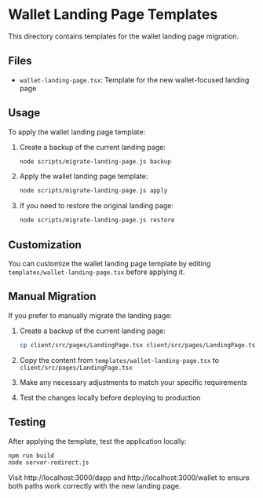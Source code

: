 # Wallet Landing Page Templates

This directory contains templates for the wallet landing page migration.

## Files

- `wallet-landing-page.tsx`: Template for the new wallet-focused landing page

## Usage

To apply the wallet landing page template:

1. Create a backup of the current landing page:
   ```bash
   node scripts/migrate-landing-page.js backup
   ```

2. Apply the wallet landing page template:
   ```bash
   node scripts/migrate-landing-page.js apply
   ```

3. If you need to restore the original landing page:
   ```bash
   node scripts/migrate-landing-page.js restore
   ```

## Customization

You can customize the wallet landing page template by editing `templates/wallet-landing-page.tsx` before applying it.

## Manual Migration

If you prefer to manually migrate the landing page:

1. Create a backup of the current landing page:
   ```bash
   cp client/src/pages/LandingPage.tsx client/src/pages/LandingPage.tsx.backup
   ```

2. Copy the content from `templates/wallet-landing-page.tsx` to `client/src/pages/LandingPage.tsx`

3. Make any necessary adjustments to match your specific requirements

4. Test the changes locally before deploying to production

## Testing

After applying the template, test the application locally:

```bash
npm run build
node server-redirect.js
```

Visit http://localhost:3000/dapp and http://localhost:3000/wallet to ensure both paths work correctly with the new landing page.